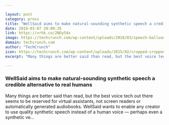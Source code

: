 ```yaml
---

layout: post
category: press
title: "WellSaid aims to make natural-sounding synthetic speech a credible alternative to real humans"
date: 2019-03-07 20:09:35
link: https://vrhk.co/2NOy54x
image: https://techcrunch.com/wp-content/uploads/2018/03/speech-balloons.png?w=750
domain: techcrunch.com
author: "TechCrunch"
icon: https://techcrunch.com/wp-content/uploads/2015/02/cropped-cropped-favicon-gradient.png?w=180
excerpt: "Many things are better said than read, but the best voice tech out there seems to be reserved for virtual assistants, not screen readers or automatically generated audiobooks. WellSaid wants to enable any creator to use quality synthetic speech instead of a human voice — perhaps even a synthetic ve…"

---
```


### WellSaid aims to make natural-sounding synthetic speech a credible alternative to real humans

Many things are better said than read, but the best voice tech out there seems to be reserved for virtual assistants, not screen readers or automatically generated audiobooks. WellSaid wants to enable any creator to use quality synthetic speech instead of a human voice — perhaps even a synthetic ve…